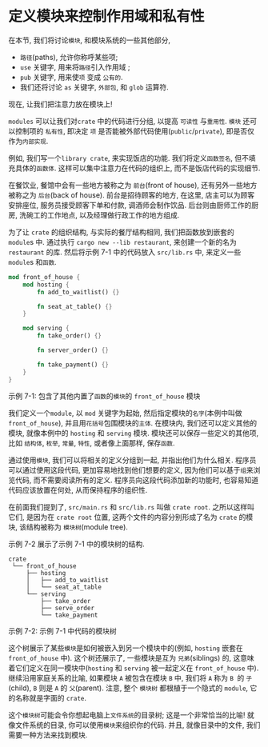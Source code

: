 # 定义模块来控制作用域和私有性

在本节, 我们将讨论`模块`, 和模块系统的一些其他部分,

+ `路径`(paths), 允许你称呼某些项;
+ `use` 关键字, 用来将`路径`引入作用域 ;
+ `pub` 关键字, 用来使`项` 变成 `公有的`.
+ 我们还将讨论 `as` 关键字, `外部包`, 和 `glob` 运算符.

现在, 让我们把注意力放在模块上!

`modules` 可以让我们对`crate` 中的代码进行分组, 以提高 `可读性` 与`重用性`.
`模块` 还可以控制项的 `私有性`, 即决定 `项` 是否能被外部代码使用(`public`/`private`), 即是否仅作为`内部实现`.

例如, 我们写一个`library crate`, 来实现饭店的功能. 我们将定义`函数签名`, 但不填充具体的`函数体`.
这样可以集中注意力在代码的组织上, 而不是饭店代码的实现细节.

在餐饮业, 餐馆中会有一些地方被称之为 `前台`(front of house), 还有另外一些地方被称之为 `后台`(back of house).
前台是招待顾客的地方, 在这里, 店主可以为顾客安排座位, 服务员接受顾客下单和付款, 调酒师会制作饮品.
后台则由厨师工作的厨房, 洗碗工的工作地点, 以及经理做行政工作的地方组成.

为了让 `crate` 的组织结构, 与实际的餐厅结构相同, 我们把函数放到嵌套的 `module`s 中.
通过执行 `cargo new --lib restaurant`, 来创建一个新的名为 `restaurant` 的库.
然后将示例 7-1 中的代码放入 `src/lib.rs` 中, 来定义一些 `module`s 和`函数`.

```rust
mod front_of_house {
    mod hosting {
        fn add_to_waitlist() {}

        fn seat_at_table() {}
    }

    mod serving {
        fn take_order() {}

        fn server_order() {}

        fn take_payment() {}
    }
}
```

示例 7-1: 包含了其他内置了`函数`的`模块`的 `front_of_house` 模块

我们定义一个`module`, 以 `mod` 关键字为起始,  然后指定模块的`名字`(本例中叫做 `front_of_house`), 并且用`花括号`包围模块的`主体`.
在模块内, 我们还可以定义其他的模块, 就像本例中的 `hosting` 和 `serving` 模块.
模块还可以保存一些定义的其他项, 比如 `结构体`, `枚举`, `常量`, `特性`, 或者像上面那样, 保存`函数`.

通过使用`模块`, 我们可以将相关的定义分组到一起, 并指出他们为什么相关.
程序员可以通过使用这段代码, 更加容易地找到他们想要的定义, 因为他们可以基于`组`来浏览代码, 而不需要阅读所有的定义.
程序员向这段代码添加新的功能时, 也容易知道代码应该放置在何处, 从而保持程序的组织性.

在前面我们提到了, `src/main.rs` 和 `src/lib.rs` 叫做 `crate root`.
之所以这样叫它们, 是因为在 `crate root` 位置, 这两个文件的内容分别形成了名为 `crate` 的模块, 该结构被称为 `模块树`(module tree).

示例 7-2 展示了示例 7-1 中的模块树的结构.

```log
crate
 └── front_of_house
     ├── hosting
     │   ├── add_to_waitlist
     │   └── seat_at_table
     └── serving
         ├── take_order
         ├── serve_order
         └── take_payment
```

示例 7-2: 示例 7-1 中代码的模块树

这个树展示了某些`模块`是如何被嵌入到另一个模块中的(例如, `hosting` 嵌套在 `front_of_house` 中).
这个树还展示了, 一些模块是互为 `兄弟`(siblings) 的, 这意味着它们定义在同一模块中(`hosting` 和 `serving` 被一起定义在 `front_of_house` 中).
继续沿用家庭关系的比喻, 如果模块 `A` 被包含在模块 `B` 中, 我们将  `A` 称为 `B `的 `子`(child),  `B` 则是 `A` 的 `父`(parent).
注意, 整个 `模块树` 都根植于一个隐式的 `module`, 它的名称就是字面的 `crate`.

这个`模块树`可能会令你想起电脑上`文件系统`的目录树; 这是一个非常恰当的比喻!
就像文件系统的目录, 你可以使用`模块`来组织你的代码. 并且, 就像目录中的文件, 我们需要一种方法来找到模块.
